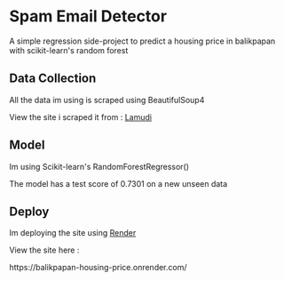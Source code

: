  <h1>Spam Email Detector</h1>
<p>
  A simple regression side-project to predict a housing price in balikpapan with scikit-learn's random forest
</p>

<h2>Data Collection</h2>
<p>
 All the data im using is scraped using BeautifulSoup4
</p>
<p>
 View the site i scraped it from : <a target="_blank" href="lamudi.com">Lamudi</a>
</p>

<h2>Model</h2>
<p>Im using Scikit-learn's RandomForestRegressor()</p>
<p>The model has a test score of 0.7301 on a new unseen data</p>

<h2>Deploy</h2>
<p>Im deploying the site using <a target="_blank" href="render.com">Render</a></p>
<p>View the site here :</p>
<p>https://balikpapan-housing-price.onrender.com/</p>
